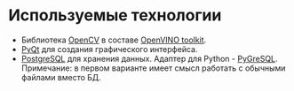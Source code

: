 # Используемые технологии

- Библиотека [OpenCV][opencv] в составе
  [OpenVINO toolkit][openvino-toolkit].
- [PyQt][pyqt] для создания графического интерфейса.
- [PostgreSQL][postgresql] для хранения данных.
  Адаптер для Python - [PyGreSQL][pygresql].
  Примечание: в первом варианте имеет смысл работать
  с обычными файлами вместо БД.	

<!-- LINKS -->
[openvino-toolkit]: https://software.intel.com/en-us/openvino-toolkit
[opencv]: http://opencv.org
[pyqt]: https://www.riverbankcomputing.com/software/pyqt/download5
[postgresql]: https://www.postgresql.org
[pygresql]: http://www.pygresql.org
